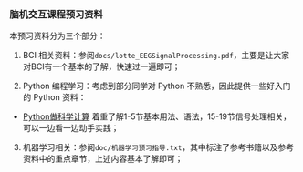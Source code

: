 
### 脑机交互课程预习资料

本预习资料分为三个部分：
1. BCI 相关资料：参阅`docs/lotte_EEGSignalProcessing.pdf`，主要是让大家对BCI有一个基本的了解，快速过一遍即可；

2. Python 编程学习：考虑到部分同学对 Python 不熟悉，因此提供一些好入门的 Python 资料：
  - [Python做科学计算](https://wizardforcel.gitbooks.io/hyry-studio-scipy/content/index.html) 着重了解1-5节基本用法、语法，15-19节信号处理相关，可以一边看一边动手实践；

3. 机器学习相关：参阅`doc/机器学习预习指导.txt`，其中标注了参考书籍以及参考资料中的重点章节，上述内容基本了解即可；

